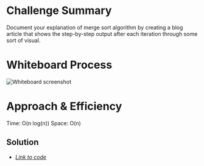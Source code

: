 # Challenge Summary

Document your explanation of merge sort algorithm by creating a blog article that shows the step-by-step output after each iteration through some sort of visual.

# Whiteboard Process

![Whiteboard screenshot](https://github.com/S14mx/data-structures-and-algorithms/blob/main/python/code_challenges/sorting/insertion/merge-sort.png "Whiteboard process")

# Approach & Efficiency

Time: O(n log(n))
Space: O(n)

## Solution

- [*Link to code*](/python/code_challenges/sorting/merge/merge_sort.py)
